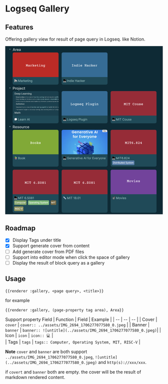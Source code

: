 # Logseq Gallery

## Features
Offering gallery view for result of page query in Logseq. like Notion.

![](./imgs/screenshot-1.png)

## Roadmap
- [x] Display Tags under title
- [x] Support generate cover from content
- [ ] Add generate cover from PDF files
- [ ] Support into editor mode when click the space of gallery
- [ ] Display the result of block query as a gallery

## Usage
```
{{renderer :gallery, <page query>, <title>}}
```
for example
```
{{renderer :gallery, (page-property tag area), Area}}
```

Support property Field
| Function | Field | Example |
| -- | -- | -- |
| Cover | `cover` | `cover:: ../assets/IMG_2694_1706277077580_0.jpeg`  |
| Banner | `banner` | `banner:: ![untitle](../assets/IMG_2694_1706277077580_0.jpeg)`|
| Icon | `icon` | `icon:: 💻` |  
| Tags | `tags` | `tags:: Computer, Operating System, MIT, RISC-V` |

**Note**
`cover` and `banner` are both support `../assets/IMG_2694_1706277077580_0.jpeg`, `![untitle](../assets/IMG_2694_1706277077580_0.jpeg)` and `http(s)://xxx/xxx`.

if `covert` and `banner` both are empty. the cover will be the result of markdown rendered content.